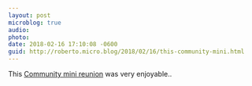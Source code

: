 ```yaml
---
layout: post
microblog: true
audio: 
photo: 
date: 2018-02-16 17:10:08 -0600
guid: http://roberto.micro.blog/2018/02/16/this-community-mini.html
---
```

This [Community mini reunion](https://www.youtube.com/watch?v=bjU2uSod-ow) was very enjoyable..
